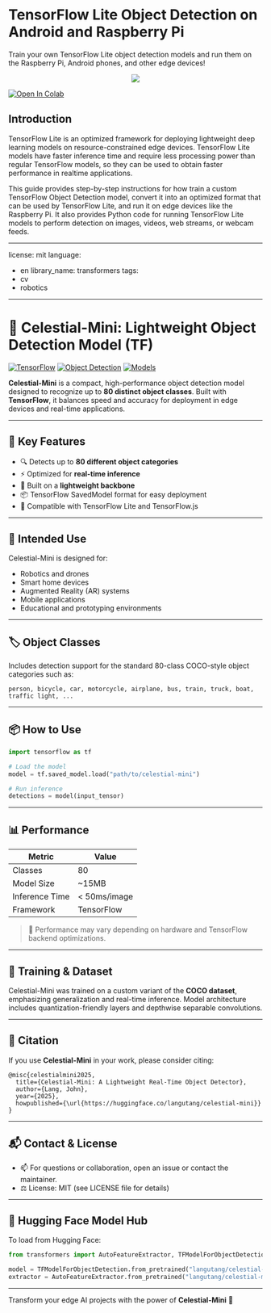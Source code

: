 # TensorFlow Lite Object Detection on Android and Raspberry Pi
Train your own TensorFlow Lite object detection models and run them on the Raspberry Pi, Android phones, and other edge devices! 

<p align="center">
   <img src="doc/BSR_demo.gif">
</p>

<a href="https://colab.research.google.com/github/EdjeElectronics/TensorFlow-Lite-Object-Detection-on-Android-and-Raspberry-Pi/blob/master/Train_TFLite2_Object_Detction_Model.ipynb" target="_parent"><img src="https://colab.research.google.com/assets/colab-badge.svg" alt="Open In Colab"/></a>

## Introduction
TensorFlow Lite is an optimized framework for deploying lightweight deep learning models on resource-constrained edge devices. TensorFlow Lite models have faster inference time and require less processing power than regular TensorFlow models, so they can be used to obtain faster performance in realtime applications. 

This guide provides step-by-step instructions for how train a custom TensorFlow Object Detection model, convert it into an optimized format that can be used by TensorFlow Lite, and run it on edge devices like the Raspberry Pi. It also provides Python code for running TensorFlow Lite models to perform detection on images, videos, web streams, or webcam feeds.

---
license: mit
language:
- en
library_name: transformers
tags:
- cv
- robotics
---
# 🌌 Celestial-Mini: Lightweight Object Detection Model (TF)

[![TensorFlow](https://img.shields.io/badge/framework-TensorFlow-orange)](https://www.tensorflow.org/)
[![Object Detection](https://img.shields.io/badge/task-Object%20Detection-blue)]()
[![Models](https://img.shields.io/badge/targets-80%20Objects-green)]()

**Celestial-Mini** is a compact, high-performance object detection model designed to recognize up to **80 distinct object classes**. Built with **TensorFlow**, it balances speed and accuracy for deployment in edge devices and real-time applications.

---

## 🚀 Key Features

- 🔍 Detects up to **80 different object categories**
- ⚡ Optimized for **real-time inference**
- 🧠 Built on a **lightweight backbone**
- 📦 TensorFlow SavedModel format for easy deployment
- 🧰 Compatible with TensorFlow Lite and TensorFlow.js

---

## 🧪 Intended Use

Celestial-Mini is designed for:

- Robotics and drones
- Smart home devices
- Augmented Reality (AR) systems
- Mobile applications
- Educational and prototyping environments

---

## 🏷 Object Classes

Includes detection support for the standard 80-class COCO-style object categories such as:

```
person, bicycle, car, motorcycle, airplane, bus, train, truck, boat, traffic light, ...
```

---

## 📦 How to Use

```python
import tensorflow as tf

# Load the model
model = tf.saved_model.load("path/to/celestial-mini")

# Run inference
detections = model(input_tensor)
```

---

## 📊 Performance

| Metric         | Value         |
|----------------|---------------|
| Classes        | 80            |
| Model Size     | ~15MB         |
| Inference Time | < 50ms/image  |
| Framework      | TensorFlow    |

> 📌 Performance may vary depending on hardware and TensorFlow backend optimizations.

---

## 🧠 Training & Dataset

Celestial-Mini was trained on a custom variant of the **COCO dataset**, emphasizing generalization and real-time inference. Model architecture includes quantization-friendly layers and depthwise separable convolutions.

---

## 📖 Citation

If you use **Celestial-Mini** in your work, please consider citing:

```
@misc{celestialmini2025,
  title={Celestial-Mini: A Lightweight Real-Time Object Detector},
  author={Lang, John},
  year={2025},
  howpublished={\url{https://huggingface.co/langutang/celestial-mini}}
}
```

---

## 📬 Contact & License

- 📫 For questions or collaboration, open an issue or contact the maintainer.
- ⚖️ License: MIT (see LICENSE file for details)

---

## 🌠 Hugging Face Model Hub

To load from Hugging Face:

```python
from transformers import AutoFeatureExtractor, TFModelForObjectDetection

model = TFModelForObjectDetection.from_pretrained("langutang/celestial-mini")
extractor = AutoFeatureExtractor.from_pretrained("langutang/celestial-mini")
```

---

Transform your edge AI projects with the power of **Celestial-Mini** 🌠
